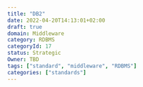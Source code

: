 ```yaml
---
title: "DB2"
date: 2022-04-20T14:13:01+02:00
draft: true
domain: Middleware
category: RDBMS
categoryId: 17
status: Strategic
Owner: TBD
tags: ["standard", "middleware", "RDBMS"]
categories: ["standards"]
---
```

